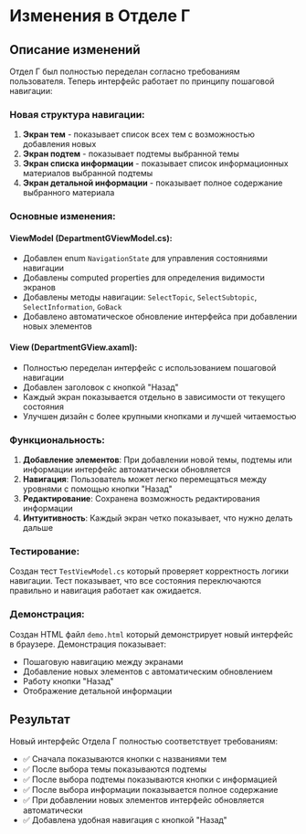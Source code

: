 # Изменения в Отделе Г

## Описание изменений

Отдел Г был полностью переделан согласно требованиям пользователя. Теперь интерфейс работает по принципу пошаговой навигации:

### Новая структура навигации:

1. **Экран тем** - показывает список всех тем с возможностью добавления новых
2. **Экран подтем** - показывает подтемы выбранной темы
3. **Экран списка информации** - показывает список информационных материалов выбранной подтемы
4. **Экран детальной информации** - показывает полное содержание выбранного материала

### Основные изменения:

#### ViewModel (DepartmentGViewModel.cs):
- Добавлен enum `NavigationState` для управления состояниями навигации
- Добавлены computed properties для определения видимости экранов
- Добавлены методы навигации: `SelectTopic`, `SelectSubtopic`, `SelectInformation`, `GoBack`
- Добавлено автоматическое обновление интерфейса при добавлении новых элементов

#### View (DepartmentGView.axaml):
- Полностью переделан интерфейс с использованием пошаговой навигации
- Добавлен заголовок с кнопкой "Назад"
- Каждый экран показывается отдельно в зависимости от текущего состояния
- Улучшен дизайн с более крупными кнопками и лучшей читаемостью

### Функциональность:

1. **Добавление элементов**: При добавлении новой темы, подтемы или информации интерфейс автоматически обновляется
2. **Навигация**: Пользователь может легко перемещаться между уровнями с помощью кнопки "Назад"
3. **Редактирование**: Сохранена возможность редактирования информации
4. **Интуитивность**: Каждый экран четко показывает, что нужно делать дальше

### Тестирование:

Создан тест `TestViewModel.cs` который проверяет корректность логики навигации. Тест показывает, что все состояния переключаются правильно и навигация работает как ожидается.

### Демонстрация:

Создан HTML файл `demo.html` который демонстрирует новый интерфейс в браузере. Демонстрация показывает:
- Пошаговую навигацию между экранами
- Добавление новых элементов с автоматическим обновлением
- Работу кнопки "Назад"
- Отображение детальной информации

## Результат

Новый интерфейс Отдела Г полностью соответствует требованиям:
- ✅ Сначала показываются кнопки с названиями тем
- ✅ После выбора темы показываются подтемы
- ✅ После выбора подтемы показываются кнопки с информацией
- ✅ После выбора информации показывается полное содержание
- ✅ При добавлении новых элементов интерфейс обновляется автоматически
- ✅ Добавлена удобная навигация с кнопкой "Назад"